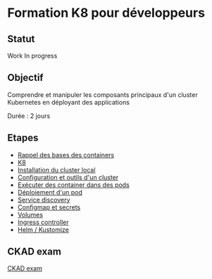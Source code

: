 # Formation K8 pour développeurs

## Statut 

Work In progress 



## Objectif 

Comprendre et manipuler les composants principaux d'un cluster Kubernetes en déployant des applications

Durée : 2 jours

## Etapes 

* [Rappel des bases des containers](./0_container.md)
* [K8](./0_k8.md)
* [Installation du cluster local](./0_setup_local_k8.md)
* [Configuration et outils d'un cluster](./1_cluster.md)
* [Exécuter des container dans des pods](./2_pod.md)
* [Déploiement d'un pod](./3_deploy.md)
* [Service discovery](./4_service.md)
* [Configmap et secrets](./5_config.md)
* [Volumes](./6_volumes.md)
* [Ingress controller](./7_ingress.md)
* [Helm / Kustomize](./8_tools.md)

## CKAD exam

[CKAD exam](./ckad.md)


